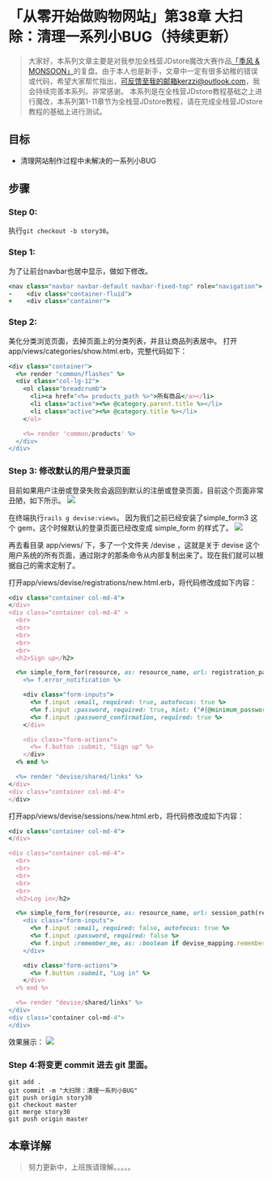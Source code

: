 # 「从零开始做购物网站」第38章 大扫除：清理一系列小BUG（持续更新）

> 大家好，本系列文章主要是对我参加全栈营JDstore魔改大赛作品[「季风 & MONSOON」](http://kerzzi.logdown.com/posts/1903205-magic-change-contest-entries-monsoon)的复盘。由于本人也是新手，文章中一定有很多幼稚的错误或代码，希望大家帮忙指出，可反馈至我的邮箱kerzzi@outlook.com，我会持续完善本系列。非常感谢。
> 本系列是在全栈营JDstore教程基础之上进行魔改，本系列第1-11章节为全栈营JDstore教程，请在完成全栈营JDstore教程的基础上进行测试。

## 目标
*  清理网站制作过程中未解决的一系列小BUG

## 步骤
### Step 0:
执行```git checkout -b story30```。

### Step 1:
为了让前台navbar也居中显示，做如下修改。

```ruby app/views/common/_navbar.html.erb
<nav class="navbar navbar-default navbar-fixed-top" role="navigation">
-    <div class="container-fluid">
+    <div class="container">
```

### Step 2:
美化分类浏览页面，去掉页面上的分类列表，并且让商品列表居中。
打开app/views/categories/show.html.erb，完整代码如下：
```ruby app/views/categories/show.html.erb
<div class="container">
  <%= render "common/flashes" %>
  <div class="col-lg-12">
    <ol class="breadcrumb">
      <li><a href="<%= products_path %>">所有商品</a></li>
      <li class="active"><%= @category.parent.title %></li>
      <li class="active"><%= @category.title %></li>
    </ol>

    <%= render 'common/products' %>
  </div>
</div>
```

### Step 3: 修改默认的用户登录页面
目前如果用户注册或登录失败会返回到默认的注册或登录页面，目前这个页面非常丑陋，如下所示。
![](https://ww1.sinaimg.cn/large/006tNc79gy1fgrwy6avnig310t0pzae8.gif)

在终端执行```rails g devise:views```。
因为我们之前已经安装了simple_form3 这个 gem，这个时候默认的登录页面已经改变成 simple_form 的样式了。
![](https://ww3.sinaimg.cn/large/006tNc79gy1fgrx49fwvij31h409874d.jpg)

再去看目录 app/views/ 下，多了一个文件夹 /devise ，这就是关于 devise 这个用户系统的所有页面，通过刚才的那条命令从内部复制出来了。现在我们就可以根据自己的需求定制了。

打开app/views/devise/registrations/new.html.erb，将代码修改成如下内容：
```ruby app/views/devise/registrations/new.html.erb
<div class="container col-md-4">
</div>
<div class="container col-md-4" >
  <br>
  <br>
  <br>
  <br>
  <br>
  <h2>Sign up</h2>

  <%= simple_form_for(resource, as: resource_name, url: registration_path(resource_name)) do |f| %>
    <%= f.error_notification %>

    <div class="form-inputs">
      <%= f.input :email, required: true, autofocus: true %>
      <%= f.input :password, required: true, hint: ("#{@minimum_password_length} characters minimum" if @minimum_password_length) %>
      <%= f.input :password_confirmation, required: true %>
    </div>

    <div class="form-actions">
      <%= f.button :submit, "Sign up" %>
    </div>
  <% end %>

  <%= render "devise/shared/links" %>
</div>
<div class="container col-md-4">
</div>
```

打开app/views/devise/sessions/new.html.erb，将代码修改成如下内容：
```ruby app/views/devise/sessions/new.html.erb
<div class="container col-md-4">
</div>

<div class="container col-md-4">
  <br>
  <br>
  <br>
  <br>
  <br>
  <h2>Log in</h2>

  <%= simple_form_for(resource, as: resource_name, url: session_path(resource_name)) do |f| %>
    <div class="form-inputs">
      <%= f.input :email, required: false, autofocus: true %>
      <%= f.input :password, required: false %>
      <%= f.input :remember_me, as: :boolean if devise_mapping.rememberable? %>
    </div>

    <div class="form-actions">
      <%= f.button :submit, "Log in" %>
    </div>
  <% end %>

  <%= render "devise/shared/links" %>
</div>
<div class="container col-md-4">
</div>
```

效果展示：
![](https://ww2.sinaimg.cn/large/006tNc79gy1fgrxfb56zvj31kw0ukwf1.jpg)

### Step 4:将变更 commit 进去 git 里面。

```
git add .
git commit -m "大扫除：清理一系列小BUG"
git push origin story30
git checkout master
git merge story30
git push origin master
```

## 本章详解
>  努力更新中，上班族请理解。。。。。
